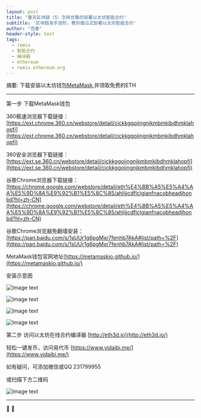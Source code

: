 ```yaml
---
layout: post
title: "春天区块链（5）怎样优雅的部署以太坊智能合约"
subtitle: '区块链高手进阶，教你傻瓜式部署以太坊智能合约'
author: "范春"
header-style: text
tags:
  - remix
  - 智能合约
  - 编译器
  - ethereum
  - remix.ethereum.org
---
```


摘要: 下载安装以太坊钱包[MetaMask](https://ext.chrome.360.cn/webstore/detail/cickkggoijngnjkmbmkibdhmklahopfi),并领取免费的ETH

---

第一步 下载MetaMask钱包

360极速浏览器下载链接：[https://ext.chrome.360.cn/webstore/detail/cickkggoijngnjkmbmkibdhmklahopfi](https://ext.chrome.360.cn/webstore/detail/cickkggoijngnjkmbmkibdhmklahopfi)

360安全浏览器下载链接：[https://ext.se.360.cn/webstore/detail/cickkggoijngnjkmbmkibdhmklahopfi](https://ext.se.360.cn/webstore/detail/cickkggoijngnjkmbmkibdhmklahopfi)

谷歌Chrome浏览器下载链接：[https://chrome.google.com/webstore/detail/eth%E4%BB%A5%E5%A4%AA%E5%9D%8A%E9%92%B1%E5%8C%85/ahlijjcdflclgianfnacobheadjhonbd?hl=zh-CN](https://chrome.google.com/webstore/detail/eth%E4%BB%A5%E5%A4%AA%E5%9D%8A%E9%92%B1%E5%8C%85/ahlijjcdflclgianfnacobheadjhonbd?hl=zh-CN)

谷歌Chrome浏览器免翻墙安装：[https://pan.baidu.com/s/1sUUr1g6pgMxr7fenhb7AkA#list/path=%2F](https://pan.baidu.com/s/1sUUr1g6pgMxr7fenhb7AkA#list/path=%2F)

MetaMask钱包官网地址[https://metamaskio.github.io/](https://metamaskio.github.io/)

安装示意图

![Image text](https://www.btc36.com/yidaibi/1.jpg)

![Image text](https://www.btc36.com/yidaibi/2.jpg)

![Image text](https://www.btc36.com/yidaibi/3.jpg)

![Image text](https://www.btc36.com/yidaibi/4.jpg)

第二步 访问以太坊在线合约编译器 [http://eth3d.io](http://eth3d.io/)

轻松一键发币，访问易代币 [https://www.yidaibi.me/](https://www.yidaibi.me/)

如有疑问，可添加微信或QQ 231799955

或扫描下方二维码

![Image text](https://www.btc36.com/wechat.jpeg)

---


